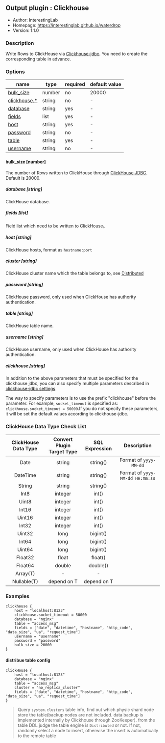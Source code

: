 ## Output plugin : Clickhouse

* Author: InterestingLab
* Homepage: https://interestinglab.github.io/waterdrop
* Version: 1.1.0

### Description

Write Rows to ClickHouse via [Clickhouse-jdbc](https://github.com/yandex/clickhouse-jdbc). You need to create the corresponding table in advance.


### Options

| name | type | required | default value |
| --- | --- | --- | --- |
| [bulk_size](#bulk_size-number) | number| no |20000|
| [clickhouse.*](#clickhouse-string) | string | no | - |
| [database](#database-string) | string |yes|-|
| [fields](#fields-list) | list | yes |-|
| [host](#host-string) | string | yes |-|
| [password](#password-string) | string | no |-|
| [table](#table-string) | string | yes |-|
| [username](#username-string) | string | no |-|

#### bulk_size [number]

The number of Rows written to ClickHouse through [ClickHouse JDBC](https://github.com/yandex/clickhouse-jdbc). Default is 20000.

##### database [string]

ClickHouse database.

##### fields [list]

Field list which need to be written to ClickHouse。

##### host [string]

ClickHouse hosts, format as `hostname:port`

##### cluster [string]

ClickHouse cluster name which the table belongs to, see [Distributed](https://clickhouse.tech/docs/en/operations/table_engines/distributed/)

##### password [string]

ClickHouse password, only used when ClickHouse has authority authentication.

##### table [string]

ClickHouse table name.

##### username [string]

ClickHouse username, only used when ClickHouse has authority authentication.

##### clickhouse [string]

In addition to the above parameters that must be specified for the clickhouse jdbc, you can also specify multiple parameters described in [clickhouse-jdbc settings](https://github.com/yandex/clickhouse-jdbc/blob/master/src/main/java/ru/yandex/clickhouse/settings/ClickHouseProperties.java)

The way to specify parameters is to use the prefix "clickhouse" before the parameter. For example, `socket_timeout` is specified as: `clickhouse.socket_timeout = 50000`.If you do not specify these parameters, it will be set the default values according to clickhouse-jdbc.


### ClickHouse Data Type Check List


|ClickHouse Data Type|Convert Plugin Target Type|SQL Expression| Description |
| :---: | :---: | :---:| :---:|
|Date| string| string()|Format of `yyyy-MM-dd`|
|DateTime| string| string()|Format of `yyyy-MM-dd HH:mm:ss`|
|String| string| string()||
|Int8| integer| int()||
|Uint8| integer| int()||
|Int16| integer| int()||
|Uint16| integer| int()||
|Int32| integer| int()||
|Uint32| long| bigint()||
|Int64| long| bigint()||
|Uint64| long| bigint()||
|Float32| float| float()||
|Float64| double| double()||
|Array(T)|-|-|
|Nullable(T)|depend on T|depend on T||

### Examples

```
clickhouse {
    host = "localhost:8123"
    clickhouse.socket_timeout = 50000
    database = "nginx"
    table = "access_msg"
    fields = ["date", "datetime", "hostname", "http_code", "data_size", "ua", "request_time"]
    username = "username"
    password = "password"
    bulk_size = 20000
}
```

#### distribue table config
```
ClickHouse {
    host = "localhost:8123"
    database = "nginx"
    table = "access_msg"
    cluster = "no_replica_cluster"
    fields = ["date", "datetime", "hostname", "http_code", "data_size", "ua", "request_time"]
}
```
> Query `system.clusters` table info, find out which physic shard node store the table(backup nodes are not included. data backup is implemented internally by Clickhouse through ZooKeeper). from the table DDL judge the table engine is `Distributed` or not. If not, randomly select a node to insert, otherwise the insert is automatically to the remote table 